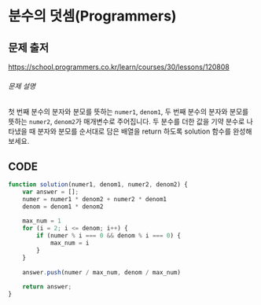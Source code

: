 # 분수의 덧셈(Programmers)



## 문제 출저

https://school.programmers.co.kr/learn/courses/30/lessons/120808



###### 문제 설명

첫 번째 분수의 분자와 분모를 뜻하는 `numer1`, `denom1`, 두 번째 분수의 분자와 분모를 뜻하는 `numer2`, `denom2`가 매개변수로 주어집니다. 두 분수를 더한 값을 기약 분수로 나타냈을 때 분자와 분모를 순서대로 담은 배열을 return 하도록 solution 함수를 완성해보세요.



## CODE

```javascript
function solution(numer1, denom1, numer2, denom2) {
    var answer = [];
    numer = numer1 * denom2 + numer2 * denom1
    denom = denom1 * denom2
    
    max_num = 1
    for (i = 2; i <= denom; i++) {
        if (numer % i === 0 && denom % i === 0) {
            max_num = i
        }
    }
    
    answer.push(numer / max_num, denom / max_num)
    
    return answer;
}
```



